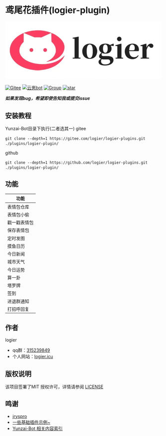 
<h1>鸢尾花插件(logier-plugin)</h1>

<a href="https://logier.gitee.io/" alt="Security Status"><img src="./readme-image/logo.png" /></a>

[![Gitee](https://img.shields.io/badge/Gitee-鸢尾花插件-black?style=flat-square&logo=gitee)](https://gitee.com/xwy231321/ql-plugin) [![云崽bot](https://img.shields.io/badge/云崽-v3.0.0-black?style=flat-square&logo=dependabot)](https://gitee.com/Le-niao/Yunzai-Bot)  [![Group](https://img.shields.io/badge/群号-315239849-red?style=flat-square&logo=GroupMe&logoColor=white)](https://qm.qq.com/cgi-bin/qm/qr?k=Tx0KJBxwamQ1slXC4d3ZVhSigQ9MiCmJ&jump_from=webapi&authKey=BJVVNjuciQCnetGahh3pNOirLULs1XA7fQMn/LlPWAWk5GDdr2WWB/zHim1k1OoY)  <a href='https://gitee.com/logier/logier-plugins/stargazers'><img src='https://gitee.com/logier/logier-plugins/badge/star.svg?theme=dark' alt='star'></img></a>


***如果发现bug，希望即使告知我或提交issue***

## 安装教程

Yunzai-Bot目录下执行(二者选其一)
gitee
```
git clone --depth=1 https://gitee.com/logier/logier-plugins.git ./plugins/logier-plugin/
```
github
```
git clone --depth=1 https://github.com/logier/logier-plugins.git ./plugins/logier-plugin/
```
## 功能

| 功能 |
|----|
| 表情包仓库 |
| 表情包小偷 |
| 戳一戳表情包 |
| 保存表情包 |  
| 定时发图 |
| 摸鱼日历 | 
| 今日新闻 | 
| 城市天气 | 
| 今日运势 | 
| 算一卦 | 
| 塔罗牌 | 
| 签到 | 
| 进退群通知 | 
| 打招呼回复 | 


## 作者
logier
- qq群：[315239849](https://qm.qq.com/cgi-bin/qm/qr?k=Tx0KJBxwamQ1slXC4d3ZVhSigQ9MiCmJ&jump_from=webapi&authKey=BJVVNjuciQCnetGahh3pNOirLULs1XA7fQMn/LlPWAWk5GDdr2WWB/zHim1k1OoY)
- 个人网站：[logier.icu](https://logier.gitee.io)

## 版权说明
该项目签署了MIT 授权许可，详情请参阅 [LICENSE](https://github.com/logier/logier-plugins/blob/master/LICENSE)


## 鸣谢
- [jryspro](https://github.com/twiyin0/koishi-plugin-jryspro)
- [一些基础插件示例~](https://gitee.com/Zyy955/Miao-Yunzai-plugin)
- [Yunzai-Bot 相关内容索引](https://gitee.com/yhArcadia/Yunzai-Bot-plugins-indexn)